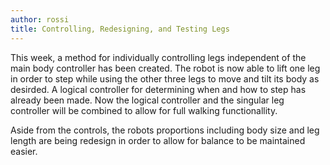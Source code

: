 ```yaml
---
author: rossi
title: Controlling, Redesigning, and Testing Legs
---
```


This week, a method for individually controlling legs independent of the main
body controller has been created. The robot is now able to lift one leg in order
to step while using the other three legs to move and tilt its body as desirded.
A logical controller for determining when and how to step has already been made.
Now the logical controller and the singular leg controller will be combined
to allow for full walking functionallity.

Aside from the controls, the robots proportions including body size and leg
length are being redesign in order to allow for balance to be maintained easier.